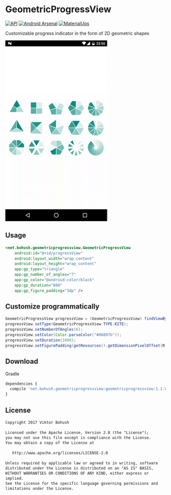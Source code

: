 # GeometricProgressView

[![API](https://img.shields.io/badge/API-15%2B-blue.svg?style=flat-square)](https://android-arsenal.com/api?level=15)
[![Android Arsenal](https://img.shields.io/badge/Android%20Arsenal-GeometricProgressView-brightgreen.svg?style=flat-square)](https://android-arsenal.com/details/1/5376)
[![MaterialUps](https://img.shields.io/badge/MaterialUps-GeometricProgressView-blue.svg?style=flat-square)](https://material.uplabs.com/posts/geometric-progress-view)

Customizable progress indicator in the form of 2D geometric shapes 

![](screenshot/screenshot.gif)

## Usage

```xml
<net.bohush.geometricprogressview.GeometricProgressView
    android:id="@+id/progressView"
    android:layout_width="wrap_content"
    android:layout_height="wrap_content"
    app:gp_type="triangle"
    app:gp_number_of_angles="7"
    app:gp_color="@android:color/black"
    app:gp_duration="800"
    app:gp_figure_padding="3dp" />
```

## Customize programmatically
```java
GeometricProgressView progressView = (GeometricProgressView) findViewById(R.id.progressView);
progressView.setType(GeometricProgressView.TYPE.KITE);
progressView.setNumberOfAngles(6);
progressView.setColor(Color.parseColor("#00897b"));
progressView.setDuration(1000);
progressView.setFigurePadding(getResources().getDimensionPixelOffset(R.dimen.figure_padding));
```
## Download
Gradle

```javascript
dependencies {
  compile 'net.bohush.geometricprogressview:geometricprogressview:1.1.0'
}
```

## License

    Copyright 2017 Viktor Bohush

    Licensed under the Apache License, Version 2.0 (the "License");
    you may not use this file except in compliance with the License.
    You may obtain a copy of the License at

       http://www.apache.org/licenses/LICENSE-2.0

    Unless required by applicable law or agreed to in writing, software
    distributed under the License is distributed on an "AS IS" BASIS,
    WITHOUT WARRANTIES OR CONDITIONS OF ANY KIND, either express or implied.
    See the License for the specific language governing permissions and
    limitations under the License.
